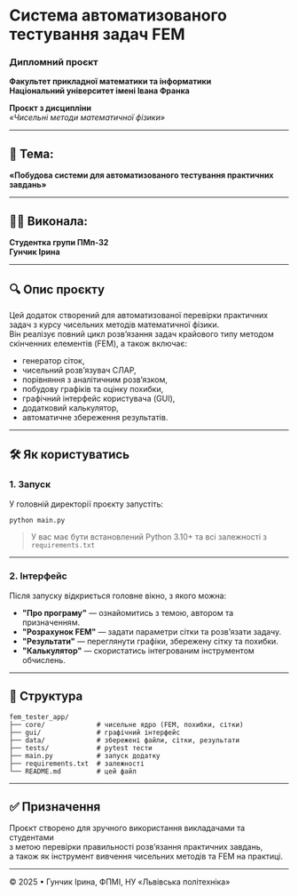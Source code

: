 # Система автоматизованого тестування задач FEM

### Дипломний проєкт

**Факультет прикладної математики та інформатики**  
**Національний університет імені Івана Франка**  

**Проєкт з дисципліни**  
*«Чисельні методи математичної фізики»*

---

## 🧪 Тема:
**«Побудова системи для автоматизованого тестування практичних завдань»**

---

## 👩‍💻 Виконала:
**Студентка групи ПМп-32**  
**Гунчик Ірина**

---

## 🔍 Опис проєкту

Цей додаток створений для автоматизованої перевірки практичних задач з курсу чисельних методів математичної фізики.  
Він реалізує повний цикл розв’язання задач крайового типу методом скінченних елементів (FEM), а також включає:

- генератор сіток,
- чисельний розв’язувач СЛАР,
- порівняння з аналітичним розв’язком,
- побудову графіків та оцінку похибки,
- графічний інтерфейс користувача (GUI),
- додатковий калькулятор,
- автоматичне збереження результатів.

---

## 🛠 Як користуватись

### 1. Запуск

У головній директорії проєкту запустіть:

```bash
python main.py
```

> У вас має бути встановлений Python 3.10+ та всі залежності з `requirements.txt`

---

### 2. Інтерфейс

Після запуску відкриється головне вікно, з якого можна:

- **"Про програму"** — ознайомитись з темою, автором та призначенням.
- **"Розрахунок FEM"** — задати параметри сітки та розв’язати задачу.
- **"Результати"** — переглянути графіки, збережену сітку та похибки.
- **"Калькулятор"** — скористатись інтегрованим інструментом обчислень.

---

## 📁 Структура

```
fem_tester_app/
├── core/             # чисельне ядро (FEM, похибки, сітки)
├── gui/              # графічний інтерфейс
├── data/             # збережені файли, сітки, результати
├── tests/            # pytest тести
├── main.py           # запуск додатку
├── requirements.txt  # залежності
└── README.md         # цей файл
```

---

## ✅ Призначення

Проєкт створено для зручного використання викладачами та студентами  
з метою перевірки правильності розв’язання практичних завдань,  
а також як інструмент вивчення чисельних методів та FEM на практиці.

---

© 2025 • Гунчик Ірина, ФПМІ, НУ «Львівська політехніка»